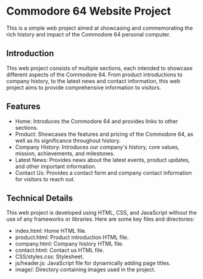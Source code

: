 <h1>Commodore 64 Website Project</h1>

This is a simple web project aimed at showcasing and commemorating the rich history and impact of the Commodore 64 personal computer.

<h2>Introduction</h2>
This web project consists of multiple sections, each intended to showcase different aspects of the Commodore 64. From product introductions to company history, to the latest news and contact information, this web project aims to provide comprehensive information to visitors.

<h2>Features</h2>
<ul>
    <li>Home: Introduces the Commodore 64 and provides links to other sections.</li>
    <li>Product: Showcases the features and pricing of the Commodore 64, as well as its significance throughout history.</li>
    <li>Company History: Introduces our company's history, core values, mission, achievements, and milestones.</li>
    <li>Latest News: Provides news about the latest events, product updates, and other important information.</li>
    <li>Contact Us: Provides a contact form and company contact information for visitors to reach out.</li>
</ul>

<h2>Technical Details</h2>
This web project is developed using HTML, CSS, and JavaScript without the use of any frameworks or libraries. Here are some key files and directories:

<ul>
    <li>index.html: Home HTML file.</li>
    <li>product.html: Product introduction HTML file.</li>
    <li>company.html: Company history HTML file.</li>
    <li>contact.html: Contact us HTML file.</li>
    <li>CSS/styles.css: Stylesheet.</li>
    <li>js/header.js: JavaScript file for dynamically adding page titles.</li>
    <li>image/: Directory containing images used in the project.</li>
</ul>
